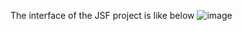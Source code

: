The interface of the JSF project is like below
![image](https://github.com/LOTOTRUONG/JSF-Personal-Form/assets/146346676/6ff9ee47-1c8f-44e1-b8d0-88781ab94a21)
